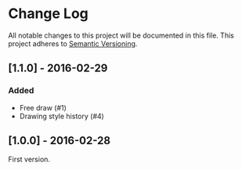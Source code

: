 # Change Log
All notable changes to this project will be documented in this file.
This project adheres to [Semantic Versioning](http://semver.org/).

## [1.1.0] - 2016-02-29
### Added
- Free draw (#1)
- Drawing style history (#4)

## [1.0.0] - 2016-02-28
First version.
